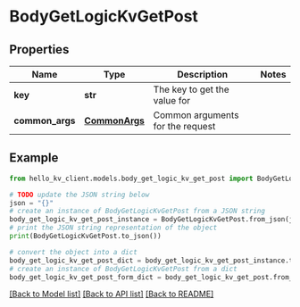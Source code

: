 # BodyGetLogicKvGetPost


## Properties

Name | Type | Description | Notes
------------ | ------------- | ------------- | -------------
**key** | **str** | The key to get the value for | 
**common_args** | [**CommonArgs**](CommonArgs.md) | Common arguments for the request | 

## Example

```python
from hello_kv_client.models.body_get_logic_kv_get_post import BodyGetLogicKvGetPost

# TODO update the JSON string below
json = "{}"
# create an instance of BodyGetLogicKvGetPost from a JSON string
body_get_logic_kv_get_post_instance = BodyGetLogicKvGetPost.from_json(json)
# print the JSON string representation of the object
print(BodyGetLogicKvGetPost.to_json())

# convert the object into a dict
body_get_logic_kv_get_post_dict = body_get_logic_kv_get_post_instance.to_dict()
# create an instance of BodyGetLogicKvGetPost from a dict
body_get_logic_kv_get_post_form_dict = body_get_logic_kv_get_post.from_dict(body_get_logic_kv_get_post_dict)
```
[[Back to Model list]](../README.md#documentation-for-models) [[Back to API list]](../README.md#documentation-for-api-endpoints) [[Back to README]](../README.md)



